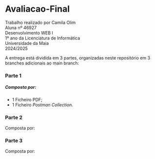 # Avaliacao-Final

Trabalho realizado por Camila Olim  
Aluna nº 46927   
Desenvolvimento WEB I  
1º ano da Licenciatura de Informática  
Universidade da Maia  
2024/2025

A entrega está dividida em 3 partes, organizadas neste repositório em 3 branches adicionais ao main branch:   

### Parte 1 

##### Composta por:

- 1 Ficheiro PDF;  
- 1 Ficheiro _Postman Collection_.  

### Parte 2

Composta por:

### Parte 3

Composta por:
